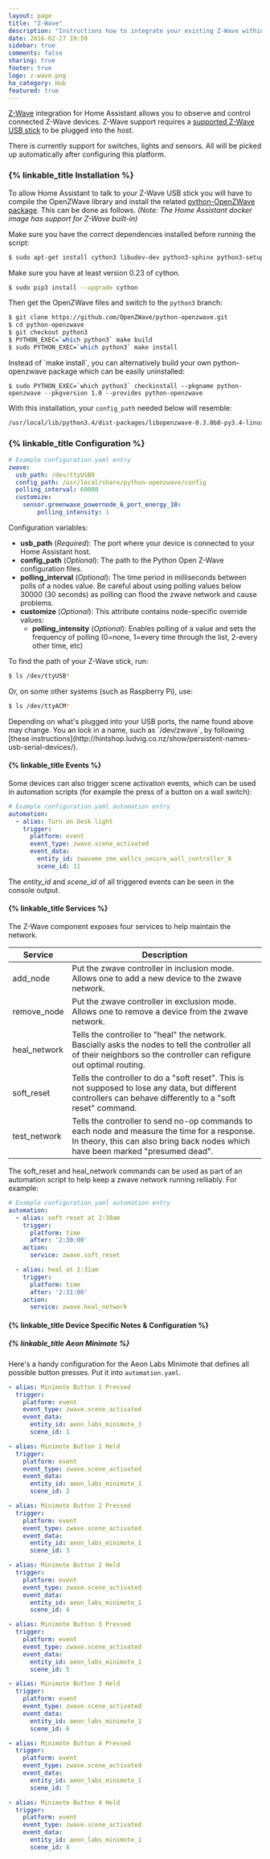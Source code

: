 ```yaml
---
layout: page
title: "Z-Wave"
description: "Instructions how to integrate your existing Z-Wave within Home Assistant."
date: 2016-02-27 19:59
sidebar: true
comments: false
sharing: true
footer: true
logo: z-wave.png
ha_category: Hub
featured: true
---
```


[Z-Wave](http://www.z-wave.com/) integration for Home Assistant allows you to observe and control connected Z-Wave devices. Z-Wave support requires a [supported Z-Wave USB stick](https://github.com/OpenZWave/open-zwave/wiki/Controller-Compatibility-List) to be plugged into the host.

There is currently support for switches, lights and sensors. All will be picked up automatically after configuring this platform.

### {% linkable_title Installation %}

To allow Home Assistant to talk to your Z-Wave USB stick you will have to compile the OpenZWave library and install the related [python-OpenZWave package](https://github.com/OpenZWave/python-openzwave). This can be done as follows. _(Note: The Home Assistant docker image has support for Z-Wave built-in)_

Make sure you have the correct dependencies installed before running the script:

```bash
$ sudo apt-get install cython3 libudev-dev python3-sphinx python3-setuptools
```

Make sure you have at least version 0.23 of cython.

```bash
$ sudo pip3 install --upgrade cython
```

Then get the OpenZWave files and switch to the `python3` branch:

```bash
$ git clone https://github.com/OpenZWave/python-openzwave.git
$ cd python-openzwave
$ git checkout python3
$ PYTHON_EXEC=`which python3` make build
$ sudo PYTHON_EXEC=`which python3` make install
```
<p class='note'>
Instead of `make install`, you can alternatively build your own python-openzwave package which can be easily uninstalled:

```$ sudo PYTHON_EXEC=`which python3` checkinstall --pkgname python-openzwave --pkgversion 1.0 --provides python-openzwave```

</p>

With this installation, your `config_path` needed below will resemble:

```bash
/usr/local/lib/python3.4/dist-packages/libopenzwave-0.3.0b8-py3.4-linux-x86_64.egg/config
```


### {% linkable_title Configuration %}

```yaml
# Example configuration.yaml entry
zwave:
  usb_path: /dev/ttyUSB0
  config_path: /usr/local/share/python-openzwave/config
  polling_interval: 60000
  customize:
    sensor.greenwave_powernode_6_port_energy_10:
        polling_intensity: 1
```

Configuration variables:

- **usb_path** (*Required*): The port where your device is connected to your Home Assistant host.
- **config_path** (*Optional*): The path to the Python Open Z-Wave configuration files.
- **polling_interval** (*Optional*): The time period in milliseconds between polls of a nodes value. Be careful about using polling values below 30000 (30 seconds) as polling can flood the zwave network and cause problems.
- **customize** (*Optional*): This attribute contains node-specific override values:
  - **polling_intensity** (*Optional*): Enables polling of a value and sets the frequency of polling (0=none, 1=every time through the list, 2-every other time, etc)

To find the path of your Z-Wave stick, run:

```bash
$ ls /dev/ttyUSB*
```

Or, on some other systems (such as Raspberry Pi), use:

```bash
$ ls /dev/ttyACM*
```

<p class='note'>
Depending on what's plugged into your USB ports, the name found above may change. You an lock in a name, such as `/dev/zwave`, by following [these instructions](http://hintshop.ludvig.co.nz/show/persistent-names-usb-serial-devices/). 
</p>

#### {% linkable_title Events %}

Some devices can also trigger scene activation events, which can be used in automation scripts (for example the press of a button on a wall switch):

```yaml
# Example configuration.yaml automation entry
automation:
  - alias: Turn on Desk light
    trigger:
      platform: event
      event_type: zwave.scene_activated
      event_data:
        entity_id: zwaveme_zme_wallcs_secure_wall_controller_8
        scene_id: 11
```

The *entity_id* and *scene_id* of all triggered events can be seen in the console output.

#### {% linkable_title Services %}

The Z-Wave component exposes four services to help maintain the network.

| Service | Description |
| ------- | ----------- |
| add_node | Put the zwave controller in inclusion mode. Allows one to add a new device to the zwave network.|
| remove_node | Put the zwave controller in exclusion mode. Allows one to remove a device from the zwave network.|
| heal_network | Tells the controller to "heal" the network. Bascially asks the nodes to tell the controller all of their neighbors so the controller can refigure out optimal routing. |
| soft_reset | Tells the controller to do a "soft reset". This is not supposed to lose any data, but different controllers can behave differently to a "soft reset" command.|
| test_network | Tells the controller to send no-op commands to each node and measure the time for a response. In theory, this can also bring back nodes which have been marked "presumed dead".|

The soft_reset and heal_network commands can be used as part of an automation script
to help keep a zwave network running relliably. For example:

```yaml
# Example configuration.yaml automation entry
automation:
  - alias: soft reset at 2:30am
    trigger:
      platform: time
      after: '2:30:00'
    action:
      service: zwave.soft_reset

  - alias: heal at 2:31am
    trigger:
      platform: time
      after: '2:31:00'
    action:
      service: zwave.heal_network
```

#### {% linkable_title Device Specific Notes & Configuration %}

##### {% linkable_title Aeon Minimote %}

Here's a handy configuration for the Aeon Labs Minimote that defines all possible button presses. Put it into `automation.yaml`.

```yaml
- alias: Minimote Button 1 Pressed
  trigger:
    platform: event
    event_type: zwave.scene_activated
    event_data:
      entity_id: aeon_labs_minimote_1
      scene_id: 1

- alias: Minimote Button 1 Held
  trigger:
    platform: event
    event_type: zwave.scene_activated
    event_data:
      entity_id: aeon_labs_minimote_1
      scene_id: 2

- alias: Minimote Button 2 Pressed
  trigger:
    platform: event
    event_type: zwave.scene_activated
    event_data:
      entity_id: aeon_labs_minimote_1
      scene_id: 3

- alias: Minimote Button 2 Held
  trigger:
    platform: event
    event_type: zwave.scene_activated
    event_data:
      entity_id: aeon_labs_minimote_1
      scene_id: 4

- alias: Minimote Button 3 Pressed
  trigger:
    platform: event
    event_type: zwave.scene_activated
    event_data:
      entity_id: aeon_labs_minimote_1
      scene_id: 5

- alias: Minimote Button 3 Held
  trigger:
    platform: event
    event_type: zwave.scene_activated
    event_data:
      entity_id: aeon_labs_minimote_1
      scene_id: 6

- alias: Minimote Button 4 Pressed
  trigger:
    platform: event
    event_type: zwave.scene_activated
    event_data:
      entity_id: aeon_labs_minimote_1
      scene_id: 7

- alias: Minimote Button 4 Held
  trigger:
    platform: event
    event_type: zwave.scene_activated
    event_data:
      entity_id: aeon_labs_minimote_1
      scene_id: 8
```
